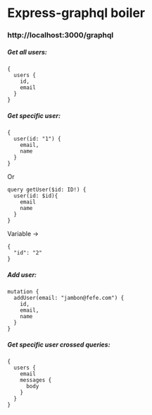 # Express-graphql boiler

### http://localhost:3000/graphql

##### Get all users: 

```
{
  users {
    id,
    email
  }
}
```

##### Get specific user:

```
{
  user(id: "1") {
    email,
    name
  }
}
```
Or

```
query getUser($id: ID!) {
  user(id: $id){
    email
    name
  }
}
```
Variable ->
```
{
  "id": "2"
}
```

##### Add user:

```
mutation {
  addUser(email: "jambon@fefe.com") {
    id,
    email,
    name
  }
}
```

##### Get specific user crossed queries:
```
{
  users {
    email
    messages {
      body
    }
  }
}
```